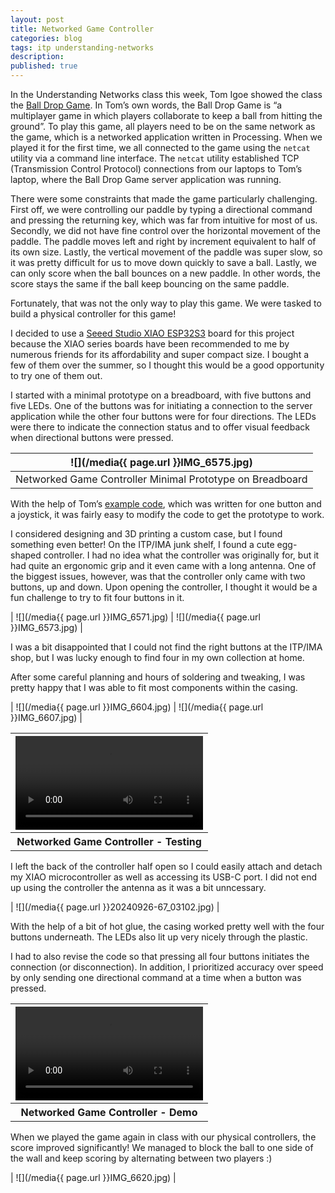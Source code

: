 ```yaml
---
layout: post
title: Networked Game Controller
categories: blog
tags: itp understanding-networks
description:
published: true
---
```


In the Understanding Networks class this week, Tom Igoe showed the class the [Ball Drop Game](https://tigoe.github.io/BallDropGame/). In Tom’s own words, the Ball Drop Game is “a multiplayer game in which players collaborate to keep a ball from hitting the ground”. To play this game, all players need to be on the same network as the game, which is a networked application written in Processing. When we played it for the first time, we all connected to the game using the `netcat` utility via a command line interface. The `netcat` utility established TCP (Transmission Control Protocol) connections from our laptops to Tom’s laptop, where the Ball Drop Game server application was running.

<!--more-->

There were some constraints that made the game particularly challenging. First off, we were controlling our paddle by typing a directional command and pressing the returning key, which was far from intuitive for most of us. Secondly, we did not have fine control over the horizontal movement of the paddle. The paddle moves left and right by increment equivalent to half of its own size. Lastly, the vertical movement of the paddle was super slow, so it was pretty difficult for us to move down quickly to save a ball. Lastly, we can only score when the ball bounces on a new paddle. In other words, the score stays the same if the ball keep bouncing on the same paddle.

Fortunately, that was not the only way to play this game. We were tasked to build a physical controller for this game!

I decided to use a [Seeed Studio XIAO ESP32S3](https://www.seeedstudio.com/XIAO-ESP32S3-p-5627.html) board for this project because the XIAO series boards have been recommended to me by numerous friends for its affordability and super compact size. I bought a few of them over the summer, so I thought this would be a good opportunity to try one of them out.

I started with a minimal prototype on a breadboard, with five buttons and five LEDs. One of the buttons was for initiating a connection to the server application while the other four buttons were for four directions. The LEDs were there to indicate the connection status and to offer visual feedback when directional buttons were pressed.

|           ![](/media{{ page.url }}IMG_6575.jpg)           |
| :-------------------------------------------------------: |
| Networked Game Controller Minimal Prototype on Breadboard |

With the help of Tom’s [example code](https://github.com/tigoe/BallDropGame/tree/main/BallDropWifiJoystickClient), which was written for one button and a joystick, it was fairly easy to modify the code to get the prototype to work.

I considered designing and 3D printing a custom case, but I found something even better\! On the ITP/IMA junk shelf, I found a cute egg-shaped controller. I had no idea what the controller was originally for, but it had quite an ergonomic grip and it even came with a long antenna. One of the biggest issues, however, was that the controller only came with two buttons, up and down. Upon opening the controller, I thought it would be a fun challenge to try to fit four buttons in it.

| ![](/media{{ page.url }}IMG_6571.jpg) | ![](/media{{ page.url }}IMG_6573.jpg) |

I was a bit disappointed that I could not find the right buttons at the ITP/IMA shop, but I was lucky enough to find four in my own collection at home.

After some careful planning and hours of soldering and tweaking, I was pretty happy that I was able to fit most components within the casing.

| ![](/media{{ page.url }}IMG_6604.jpg) | ![](/media{{ page.url }}IMG_6607.jpg) |

<table style="width: 100%;">
  <thead>
  <tr>
  <th>
    <video controls width="100%" preload="auto">
      <source src="/media{{ page.url }}IMG_6608_720p.mp4" type='video/mp4'>
    </video>
  </th>
  </tr>
  </thead>
  <tbody>
  <tr>
  <th>
  Networked Game Controller - Testing
  </th>
  </tr>
  </tbody>
</table>

I left the back of the controller half open so I could easily attach and detach my XIAO microcontroller as well as accessing its USB-C port. I did not end up using the controller the antenna as it was a bit unncessary.

| ![](/media{{ page.url }}20240926-67_03102.jpg) |

With the help of a bit of hot glue, the casing worked pretty well with the four buttons underneath. The LEDs also lit up very nicely through the plastic.

I had to also revise the code so that pressing all four buttons initiates the connection (or disconnection). In addition, I prioritized accuracy over speed by only sending one directional command at a time when a button was pressed.

<table style="width: 100%;">
  <thead>
  <tr>
  <th>
    <video controls width="100%" preload="auto">
      <source src="/media{{ page.url }}img_6615_720p.mp4" type='video/mp4'>
    </video>
  </th>
  </tr>
  </thead>
  <tbody>
  <tr>
  <th>
  Networked Game Controller - Demo
  </th>
  </tr>
  </tbody>
</table>

When we played the game again in class with our physical controllers, the score improved significantly! We managed to block the ball to one side of the wall and keep scoring by alternating between two players :)

| ![](/media{{ page.url }}IMG_6620.jpg) |

